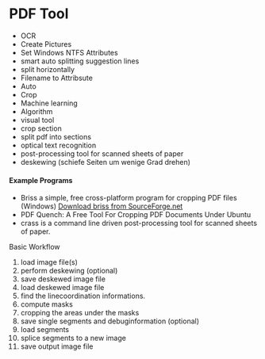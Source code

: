 PDF Tool
========================

- OCR
- Create Pictures
- Set Windows NTFS Attributes
- smart auto splitting suggestion lines
- split horizontally
- Filename to Attribsute
- Auto
- Crop
- Machine learning
- Algorithm
- visual tool
- crop section
- split pdf into sections
- optical text recognition
- post-processing tool for scanned sheets of paper
- deskewing (schiefe Seiten um wenige Grad drehen)


#### Example Programs
- Briss a simple, free cross-platform program for cropping PDF files (Windows) [Download briss from SourceForge.net](https://sourceforge.net/projects/briss/files/latest/download)
- PDF Quench: A Free Tool For Cropping PDF Documents Under Ubuntu
- crass is a command line driven post-processing tool for scanned sheets of paper.



Basic Workflow
1. load image file(s)
2. perform deskewing (optional)
3. save deskewed image file
4. load deskewed image file
5. find the linecoordination informations.
6. compute masks
7. cropping the areas under the masks
8. save single segments and debuginformation (optional)
9. load segments
10. splice segments to a new image
11. save output image file